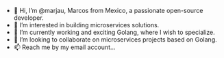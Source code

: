 - 👋 Hi, I’m @marjau, Marcos from Mexico, a passionate open-source developer.
- 👀 I’m interested in building microservices solutions.
- 🌱 I’m currently working and exciting Golang, where I wish to specialize.
- 💞️ I’m looking to collaborate on microservices projects based on Golang.
- 📫 Reach me by my email account...

<!---
marjau/marjau is a ✨ special ✨ repository because its `README.md` (this file) appears on your GitHub profile.
You can click the Preview link to take a look at your changes.
--->
